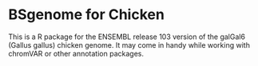 # BSgenome for Chicken
This is a R package for the ENSEMBL release 103 version of the galGal6 (Gallus gallus) chicken genome. It may come in handy while working with chromVAR or other annotation packages.